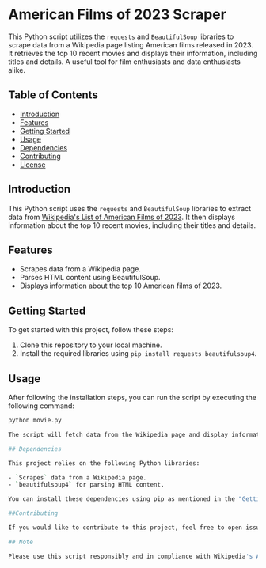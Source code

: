 # American Films of 2023 Scraper

This Python script utilizes the `requests` and `BeautifulSoup` libraries to scrape data from a Wikipedia page listing American films released in 2023. It retrieves the top 10 recent movies and displays their information, including titles and details. A useful tool for film enthusiasts and data enthusiasts alike.

## Table of Contents

- [Introduction](#introduction)
- [Features](#features)
- [Getting Started](#getting-started)
- [Usage](#usage)
- [Dependencies](#dependencies)
- [Contributing](#contributing)
- [License](#license)

## Introduction

This Python script uses the `requests` and `BeautifulSoup` libraries to extract data from [Wikipedia's List of American Films of 2023](https://en.wikipedia.org/wiki/List_of_American_films_of_2023). It then displays information about the top 10 recent movies, including their titles and details.

## Features

- Scrapes data from a Wikipedia page.
- Parses HTML content using BeautifulSoup.
- Displays information about the top 10 American films of 2023.

## Getting Started

To get started with this project, follow these steps:

1. Clone this repository to your local machine.
2. Install the required libraries using `pip install requests beautifulsoup4`.

## Usage

After following the installation steps, you can run the script by executing the following command:

```bash
python movie.py

The script will fetch data from the Wikipedia page and display information about the top 10 American films of 2023.

## Dependencies

This project relies on the following Python libraries:

- `Scrapes` data from a Wikipedia page.
- `beautifulsoup4` for parsing HTML content.

You can install these dependencies using pip as mentioned in the "Getting Started" section.

##Contributing

If you would like to contribute to this project, feel free to open issues or submit pull requests. Your contributions are welcome!

## Note

Please use this script responsibly and in compliance with Wikipedia's API usage policies. Be aware of rate limits and any terms of use specified by Wikipedia.
